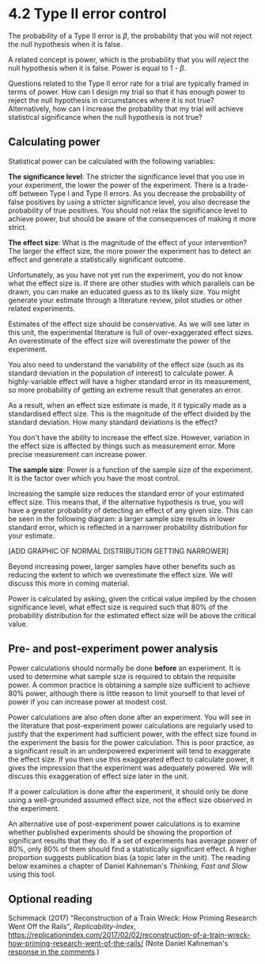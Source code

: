 # 4.2 Type II error control

The probability of a Type II error is $\beta$, the probability that you will not reject the null hypothesis when it is false.

A related concept is power, which is the probability that you will *reject* the null hypothesis when it is false. Power is equal to 1 - $\beta$.

Questions related to the Type II error rate for a trial are typically framed in terms of power. How can I design my trial so that it has enough power to reject the null hypothesis in circumstances where it is not true? Alternatively, how can I increase the probability that my trial will achieve statistical significance when the null hypothesis is not true?

## Calculating power

Statistical power can be calculated with the following variables:

**The significance level**: The stricter the significance level that you use in your experiment, the lower the power of the experiment. There is a trade-off between Type I and Type II errors. As you decrease the probability of false positives by using a stricter significance level, you also decrease the probability of true positives. You should not relax the significance level to achieve power, but should be aware of the consequences of making it more strict.

**The effect size**: What is the magnitude of the effect of your intervention? The larger the effect size, the more power the experiment has to detect an effect and generate a statistically significant outcome.

Unfortunately, as you have not yet run the experiment, you do not know what the effect size is. If there are other studies with which parallels can be drawn, you can make an educated guess as to its likely size. You might generate your estimate through a literature review, pilot studies or other related experiments.

Estimates of the effect size should be conservative. As we will see later in this unit, the experimental literature is full of over-exaggerated effect sizes. An overestimate of the effect size will overestimate the power of the experiment.

You also need to understand the variability of the effect size (such as its standard deviation in the population of interest) to calculate power. A highly-variable effect will have a higher standard error in its measurement, so more probability of getting an extreme result that generates an error.

As a result, when an effect size estimate is made, it it typically made as a standardised effect size. This is the magnitude of the effect divided by the standard deviation. How many standard deviations is the effect?

You don't have the ability to increase the effect size. However, variation in the effect size is affected by things such as measurement error. More precise measurement can increase power.

**The sample size**: Power is a function of the sample size of the experiment. It is the factor over which you have the most control.

Increasing the sample size reduces the standard error of your estimated effect size. This means that, if the alternative hypothesis is true, you will have a greater probability of detecting an effect of any given size. This can be seen in the following diagram: a larger sample size results in lower standard error, which is reflected in a narrower probability distribution for your estimate.

[ADD GRAPHIC OF NORMAL DISTRIBUTION GETTING NARROWER]

Beyond increasing power, larger samples have other benefits such as reducing the extent to which we overestimate the effect size. We will discuss this more in coming material.

Power is calculated by asking, given the critical value implied by the chosen significance level, what effect size is required such that 80% of the probability distribution for the estimated effect size will be above the critical value.

## Pre- and post-experiment power analysis

Power calculations should normally be done **before** an experiment. It is used to determine what sample size is required to obtain the requisite power. A common practice is obtaining a sample size sufficient to achieve 80% power, although there is little reason to limit yourself to that level of power if you can increase power at modest cost.

Power calculations are also often done after an experiment. You will see in the literature that post-experiment power calculations are regularly used to justify that the experiment had sufficient power, with the effect size found in the experiment the basis for the power calculation. This is poor practice, as a significant result in an underpowered experiment will tend to exaggerate the effect size. If you then use this exaggerated effect to calculate power, it gives the impression that the experiment was adequately powered. We will discuss this exaggeration of effect size later in the unit.

If a power calculation is done after the experiment, it should only be done using a well-grounded assumed effect size, not the effect size observed in the experiment.

An alternative use of post-experiment power calculations is to examine whether published experiments should be showing the proportion of significant results that they do. If a set of experiments has average power of 80%, only 80% of them should find a statistically significant effect. A higher proportion suggests publication bias (a topic later in the unit). The reading below examines a chapter of Daniel Kahneman's *Thinking, Fast and Slow* using this tool.

## Optional reading

Schimmack (2017) "Reconstruction of a Train Wreck: How Priming Research Went Off the Rails", *Replicability-Index*, https://replicationindex.com/2017/02/02/reconstruction-of-a-train-wreck-how-priming-research-went-of-the-rails/ (Note Daniel Kahneman's [response in the comments](https://replicationindex.com/2017/02/02/reconstruction-of-a-train-wreck-how-priming-research-went-of-the-rails/comment-page-1/#comment-1454).)